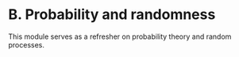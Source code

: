 B. Probability and randomness
=======================

This module serves as a refresher on probability theory and random processes.  
